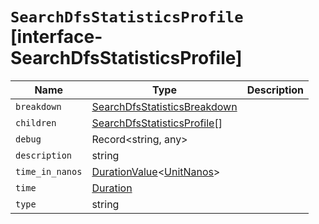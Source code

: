 # `SearchDfsStatisticsProfile` [interface-SearchDfsStatisticsProfile]

| Name | Type | Description |
| - | - | - |
| `breakdown` | [SearchDfsStatisticsBreakdown](./SearchDfsStatisticsBreakdown.md) | &nbsp; |
| `children` | [SearchDfsStatisticsProfile](./SearchDfsStatisticsProfile.md)[] | &nbsp; |
| `debug` | Record<string, any> | &nbsp; |
| `description` | string | &nbsp; |
| `time_in_nanos` | [DurationValue](./DurationValue.md)<[UnitNanos](./UnitNanos.md)> | &nbsp; |
| `time` | [Duration](./Duration.md) | &nbsp; |
| `type` | string | &nbsp; |
